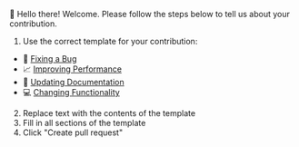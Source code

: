 👋 Hello there! Welcome. Please follow the steps below to tell us about your contribution.

1. Use the correct template for your contribution:
  - 🐛 [Fixing a Bug](bug_fix.md)
  - 📈 [Improving Performance](improve_performance.md)
  - 📝 [Updating Documentation](update_docs.md)
  - 💻 [Changing Functionality](change_functionality.md)
2. Replace text with the contents of the template
3. Fill in all sections of the template
4. Click "Create pull request"